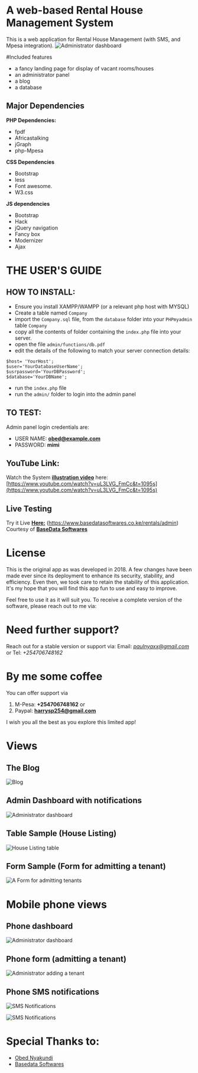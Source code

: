 # A web-based Rental House Management System
This is a web application for Rental House Management (with SMS, and Mpesa integration). 
![Administrator dashboard](https://github.com/ObedNyakundi/Rental-house-management-system/blob/main/dashboard_clear.png)

#Included features
- a fancy landing page for display of vacant rooms/houses
- an administrator panel 
- a blog 
- a database

## Major Dependencies
**PHP Dependencies:**
- fpdf
- Africastalking
- jGraph
- php-Mpesa

**CSS Dependencies**
- Bootstrap
- less
- Font awesome.
- W3.css

**JS dependencies**
- Bootstrap
- Hack
- jQuery navigation
- Fancy box
- Modernizer
- Ajax

# THE USER'S GUIDE
## HOW TO INSTALL:
 - Ensure you install XAMPP/WAMPP (or a relevant php host with MYSQL)
 - Create a table named `Company`
 - import the `Company.sql` file, from the `database` folder into your `PHPmyadmin` table `Company`
 - copy all the contents of folder containing the `index.php` file into your server.
 - open the file `admin/functions/db.pdf`
 - edit the details of the following to match your server connection details:
 ```
$host= 'YourHost';
$user='YourDatabaseUserName';
$usrpassword='YourDBPassword';
$database='YourDBName';

 ``` 
 - run the `index.php` file
 - run the `admin/` folder to login into the admin panel

## TO TEST:
Admin panel login credentials are:
 - USER NAME:  **obed@example.com**
 - PASSWORD:   **mimi**

## YouTube Link:
Watch the System **[illustration video](https://www.youtube.com/watch?v=uL3LVG_FmCc&t=1095s)** here: [https://www.youtube.com/watch?v=uL3LVG_FmCc&t=1095s](https://www.youtube.com/watch?v=uL3LVG_FmCc&t=1095s)

## Live Testing
Try it Live **[Here:](https://www.basedatasoftwares.co.ke/rentals/admin)** (https://www.basedatasoftwares.co.ke/rentals/admin) Courtesy of **[BaseData Softwares](https://www.basedatasoftwares.co.ke)**

# License
This is the original app as was developed in 2018. A few changes have been made ever since its deployment to enhance its security, stability, and efficiency. Even then, we took care to retain the stability of this application. It's my hope that you will find this app fun to use and easy to improve. 

Feel free to use it as it will suit you. To receive a complete version of the software, please reach out to me via:

# Need further support?
Reach out for a stable version or support via:
Email: *paulnyaxx@gmail.com* or 
Tel:   *+254706748162*

# By me some coffee
You can offer support via 
1. M-Pesa:  **+254706748162** or 
2. Paypal: **harrysp254@gmail.com**


I wish you all the best as you explore this limited app!


# Views
## The Blog
![Blog](https://github.com/ObedNyakundi/Rental-house-management-system/blob/main/Blog.png)

## Admin Dashboard with notifications
![Administrator dashboard](https://github.com/ObedNyakundi/Rental-house-management-system/blob/main/dashboard-2.png)

## Table Sample (House Listing)
![House Listing table](https://github.com/ObedNyakundi/Rental-house-management-system/blob/main/houses%20listing.png)

## Form Sample (Form for admitting a tenant)
![A Form for admitting tenants](https://github.com/ObedNyakundi/Rental-house-management-system/blob/main/form-admit%20tenant.png)

# Mobile phone views
## Phone dashboard
![Administrator dashboard](https://github.com/ObedNyakundi/Rental-house-management-system/blob/main/phone_dashboard.png)

## Phone form (admitting a tenant)
![Administrator adding a tenant](https://github.com/ObedNyakundi/Rental-house-management-system/blob/main/phone_tenants.png)

## Phone SMS notifications
![SMS Notifications](https://github.com/ObedNyakundi/Rental-house-management-system/blob/main/Screenshot_2021-06-09-09-02-47.png)

![SMS Notifications](https://github.com/ObedNyakundi/Rental-house-management-system/blob/main/Screenshot_2021-06-09-09-03-02.png)


# Special Thanks to:
- [Obed Nyakundi](https://github.com/ObedNyakundi)
- [Basedata Softwares](https://www.basedatasoftwares.co.ke)